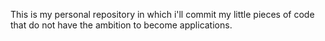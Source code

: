 This is my personal repository in which i'll commit my little pieces of code that do not have the ambition to become applications.